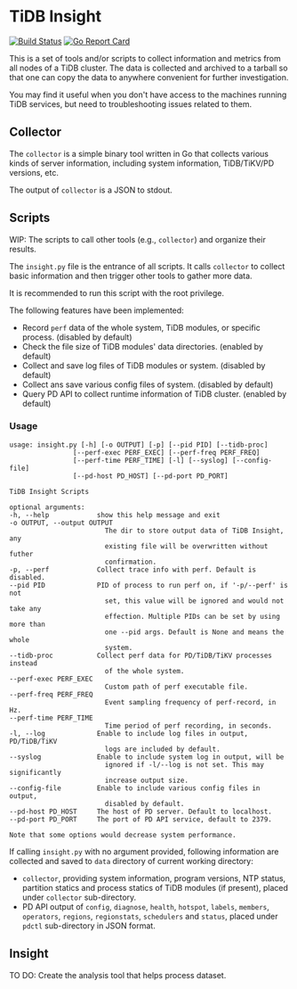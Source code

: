 # TiDB Insight

[![Build Status](https://travis-ci.org/pingcap/tidb-insight.svg?branch=master)](https://travis-ci.org/pingcap/tidb-insight)
[![Go Report Card](https://goreportcard.com/badge/github.com/pingcap/tidb-insight)](https://goreportcard.com/report/github.com/pingcap/tidb-insight)

This is a set of tools and/or scripts to collect information and metrics from all nodes of a TiDB cluster. The data is collected and archived to a tarball so that one can copy the data to anywhere convenient for further investigation.

You may find it useful when you don't have access to the machines running TiDB services, but need to troubleshooting issues related to them.

## Collector

The `collector` is a simple binary tool written in Go that collects various kinds of server information, including system information, TiDB/TiKV/PD versions, etc.

The output of `collector` is a JSON to stdout.

## Scripts

WIP: The scripts to call other tools (e.g., `collector`) and organize their results.

The `insight.py` file is the entrance of all scripts. It calls `collector` to collect basic information and then trigger other tools to gather more data.

It is recommended to run this script with the root privilege.

The following features have been implemented:

 - Record `perf` data of the whole system, TiDB modules, or specific process. (disabled by default)
 - Check the file size of TiDB modules' data directories. (enabled by default)
 - Collect and save log files of TiDB modules or system. (disabled by default)
 - Collect ans save various config files of system. (disabled by default)
 - Query PD API to collect runtime information of TiDB cluster. (enabled by default)

### Usage

    usage: insight.py [-h] [-o OUTPUT] [-p] [--pid PID] [--tidb-proc]
                    [--perf-exec PERF_EXEC] [--perf-freq PERF_FREQ]
                    [--perf-time PERF_TIME] [-l] [--syslog] [--config-file]
                    [--pd-host PD_HOST] [--pd-port PD_PORT]

    TiDB Insight Scripts

    optional arguments:
    -h, --help            show this help message and exit
    -o OUTPUT, --output OUTPUT
                            The dir to store output data of TiDB Insight, any
                            existing file will be overwritten without futher
                            confirmation.
    -p, --perf            Collect trace info with perf. Default is disabled.
    --pid PID             PID of process to run perf on, if '-p/--perf' is not
                            set, this value will be ignored and would not take any
                            effection. Multiple PIDs can be set by using more than
                            one --pid args. Default is None and means the whole
                            system.
    --tidb-proc           Collect perf data for PD/TiDB/TiKV processes instead
                            of the whole system.
    --perf-exec PERF_EXEC
                            Custom path of perf executable file.
    --perf-freq PERF_FREQ
                            Event sampling frequency of perf-record, in Hz.
    --perf-time PERF_TIME
                            Time period of perf recording, in seconds.
    -l, --log             Enable to include log files in output, PD/TiDB/TiKV
                            logs are included by default.
    --syslog              Enable to include system log in output, will be
                            ignored if -l/--log is not set. This may significantly
                            increase output size.
    --config-file         Enable to include various config files in output,
                            disabled by default.
    --pd-host PD_HOST     The host of PD server. Default to localhost.
    --pd-port PD_PORT     The port of PD API service, default to 2379.

    Note that some options would decrease system performance.

If calling `insight.py` with no argument provided, following information are collected and saved to `data` directory of current working directory:

 - `collector`, providing system information, program versions, NTP status, partition statics and process statics of TiDB modules (if present), placed under `collector` sub-directory.
 - PD API output of `config`, `diagnose`, `health`, `hotspot`, `labels`, `members`, `operators`, `regions`, `regionstats`, `schedulers` and `status`, placed under `pdctl` sub-directory in JSON format.

## Insight

TO DO: Create the analysis tool that helps process dataset.